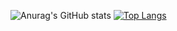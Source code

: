![Anurag's GitHub stats](https://github-readme-stats.vercel.app/api?username=HoangNguyen0309&count_private=true)
[![Top Langs](https://github-readme-stats.vercel.app/api/top-langs/?username=anuraghazra&layout=compact)](https://github.com/anuraghazra/github-readme-stats)



